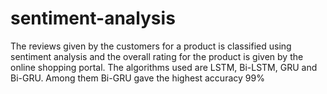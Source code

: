 # sentiment-analysis
The reviews given by the customers for a product is classified using sentiment analysis and the overall rating for the product is given by the online shopping portal. The algorithms used are LSTM, Bi-LSTM, GRU and Bi-GRU. Among them Bi-GRU gave the highest accuracy 99%
